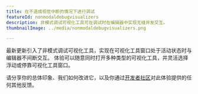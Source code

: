```yaml
---
title: 在不造成视觉中断的情况下进行调试
featureId: nonmodaldebugvisualizers
description: 非模式调试可视化工具可在调试时在编辑器中实现无缝并发交互。
thumbnailImage: ../media/nonmodaldebugvisualizers.png

---
```



最新更新引入了非模式调试可视化工具，实现在可视化工具窗口处于活动状态时与编辑器不间断交互。 体验可以随意同时打开多种类型的可视化工具，并灵活选择浮动或停靠可视化工具窗口。

请分享你的总体印象、我们如何改进它，以及你通过[开发者社区](https://developercommunity.visualstudio.com/VisualStudio)对此体验提供的任何其他反馈。


